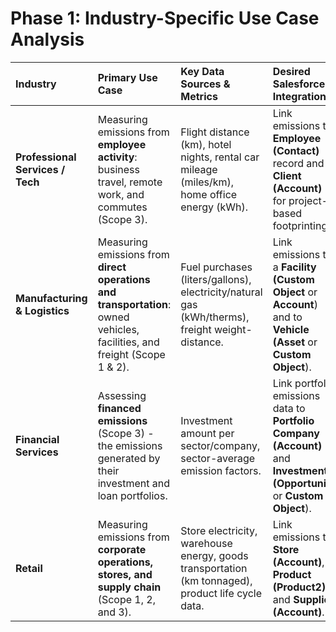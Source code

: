 # Phase 1: Industry-Specific Use Case Analysis

| Industry | Primary Use Case | Key Data Sources & Metrics | Desired Salesforce Integration |
| :--- | :--- | :--- | :--- |
| **Professional Services / Tech** | Measuring emissions from **employee activity**: business travel, remote work, and commutes (Scope 3). | Flight distance (km), hotel nights, rental car mileage (miles/km), home office energy (kWh). | Link emissions to **Employee (Contact)** record and to **Client (Account)** for project-based footprinting. |
| **Manufacturing & Logistics** | Measuring emissions from **direct operations and transportation**: owned vehicles, facilities, and freight (Scope 1 & 2). | Fuel purchases (liters/gallons), electricity/natural gas (kWh/therms), freight weight-distance. | Link emissions to a **Facility (Custom Object** or **Account**) and to **Vehicle (Asset** or **Custom Object**). |
| **Financial Services** | Assessing **financed emissions** (Scope 3) - the emissions generated by their investment and loan portfolios. | Investment amount per sector/company, sector-average emission factors. | Link portfolio emissions data to **Portfolio Company (Account)** and **Investment (Opportunity** or **Custom Object**). |
| **Retail** | Measuring emissions from **corporate operations, stores, and supply chain** (Scope 1, 2, and 3). | Store electricity, warehouse energy, goods transportation (km tonnaged), product life cycle data. | Link emissions to **Store (Account)**, **Product (Product2)**, and **Supplier (Account)**. |